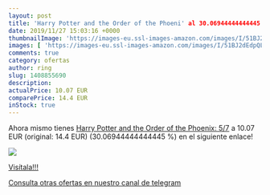 ```yaml
---
layout: post
title: 'Harry Potter and the Order of the Phoeni' al 30.06944444444445 % de descuento
date: 2019/11/27 15:03:16 +0000
thumbnailImage: 'https://images-eu.ssl-images-amazon.com/images/I/51BJ2dEdpQL._SL200_.jpg'
images: [ 'https://images-eu.ssl-images-amazon.com/images/I/51BJ2dEdpQL._SL200_.jpg' ]
comments: true
category: ofertas
author: ring
slug: 1408855690
description:
actualPrice: 10.07 EUR
comparePrice: 14.4 EUR
inStock: true
---
```


Ahora mismo tienes [Harry Potter and the Order of the Phoenix: 5/7](https://www.amazon.com/dp/1408855690/?tag=redken08-20) a 10.07 EUR (original: 14.4 EUR) (30.06944444444445 %) en el siguiente enlace!

[![](https://images-eu.ssl-images-amazon.com/images/I/51BJ2dEdpQL._SL200_.jpg)](https://www.amazon.com/dp/1408855690/?tag=redken08-20)

[Visítala!!!](https://www.amazon.com/dp/1408855690/?tag=redken08-20)

[Consulta otras ofertas en nuestro canal de telegram](https://t.me/s/ofertas25)
